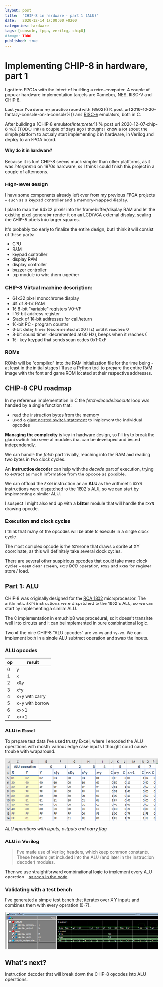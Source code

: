 ```yaml
---
layout: post
title:  "CHIP-8 in hardware - part 1 (ALU)"
date:   2020-12-14 17:00:00 +0200
categories: hardware
tags: [console, fpga, verilog, chip8]
#image: TODO
published: true
---
```


# Implementing CHIP-8 in hardware, part 1

I got into FPGAs with the intent of building a retro-computer. A couple of popular hardware implementation targets are Gameboy, NES, RISC-V and CHIP-8. 

Last year I've done my practice round with [6502]({% post_url 2019-10-20-fantasy-console-on-a-console%}) and [RISC-V](https://github.com/jborza/emuriscv/) emulators, both in C.

After building a [CHIP-8 emulator/_interpreter_]({% post_url 2020-12-07-chip-8 %}) (TODO link) a couple of days ago I thought I know a lot about the simple platform to actualy start implementing it in hardware, in Verilog and deploy to an FPGA board.

#### Why do it in hardware?

Because it is fun! CHIP-8 seems much simpler than other platforms, as it was _interpreted_ on 1970s hardware, so I think I could finish this project in a couple of afternoons.

### High-level design

I have some components already left over from my previous FPGA projects - such as a keypad controller and a memory-mapped display.

I plan to map the 64x32 pixels into the framebuffer/display RAM and let the existing pixel generator render it on an LCD/VGA external display, scaling the CHIP-8 pixels into larger squares.

It's probably too early to finalize the entire design, but I think it will consist of these parts:

- CPU
- RAM
- keypad controller
- display RAM
- display controller
- buzzer controller
- top module to wire them together

### CHIP-8 Virtual machine description:

* 64x32 pixel monochrome display
* 4K of 8-bit RAM
* 16 8-bit "variable" registers V0-VF
* I 16-bit address register
* Stack of 16-bit addresses for call/return
* 16-bit PC - program counter
* 8-bit delay timer (decremented at 60 Hz) until it reaches 0
* 8-bit sound timer (decremented at 60 Hz), beeps when it reaches 0
* 16- key keypad that sends scan codes 0x1-0xF

### ROMs

ROMs will be "compiled" into the RAM initialization file for the time being - at least in the initial stages I'll use a Python tool to prepare the entire RAM image with the font and game ROM located at their respective addresses.

## CHIP-8 CPU roadmap

In my reference implementation in C the _fetch/decode/execute_ loop was handled by a single function that:
-  read the instruction bytes from the memory
-  used a [giant nested switch statement](https://github.com/jborza/emuchip8/blob/master/cpu.c#L81) to implement the individual opcodes

**Managing the complexity** is key in hardware design, so I'll try to break the giant switch into several modules that can be developed and tested independendly.

We can handle the _fetch_ part trivially, reaching into the RAM and reading two bytes in two clock cycles.

An **instruction decoder** can help with the _decode_ part of execution, trying to extract as much information from the opcode as possible.

We can offload the `8XYN` instruction an an **ALU** as the arithmetic `8XYN` instructions were dispatched to the 1802's ALU, so we can start by implementing a similar ALU.

I suspect I might also end up with a **blitter** module that will handle the `DXYN` drawing opcode.

### Execution and clock cycles

I think that many of the opcodes will be able to execute in a single clock cycle.

The most complex opcode is the `DXYN` one that draws a sprite at XY coordinate, as this will definitely take several clock cycles.

There are several other suspicious opcodes that could take more clock cycles - `00E0` clear screen, `FX33` BCD operation, `FX55` and `FX65` for register store / load.

## Part 1: ALU

CHIP-8 was originally designed for the [RCA 1802](https://en.wikipedia.org/wiki/RCA_1802) microprocessor. The arithmetic `8XYN` instructions were dispatched to the 1802's ALU, so we can start by implementing a similar ALU.

The C implementation in emuchip8 was procedural, so it doesn't translate well into circuits and it can be implemented in pure combinational logic.

Two of the nine CHIP-8 "ALU opcodes" are `vx-vy` and `vy-vx`. We can implement both in a single ALU subtract operation and swap the inputs.

### ALU opcodes

|op | result |
|-|-|
| 0| y |
| 1| x|y
| 2| x&y
| 3| x^y
| 4| x+y with carry
| 5| x-y with borrow 
| 6| x>>1
| 7 | x<<1

### ALU in Excel

To prepare test data I've used trusty Excel, where I encoded the ALU operations with mostly various edge case inputs I thought could cause trouble with wraparound.

![ALU in excel](/assets/20201214-chip8-alu-excel.png)

_ALU operations with inputs, outputs and carry flag_

### ALU in Verilog

> I've made use of Verilog headers, which keep common constants. These headers get included into the ALU (and later in the instruction decoder) modules.

Then we use straightforward combinational logic to implement every ALU operation - [as seen in the code](https://github.com/jborza/fpga-chip8/blob/master/chip8_alu.v#L28).

### Validating with a test bench

I've generated a simple test bench that iterates over X,Y inputs and combines them with every operation (0-7).

![testbench](/assets/20201214-alu-sim.png)

## What's next?

Instruction decoder that will break down the CHIP-8 opcodes into ALU operations.
